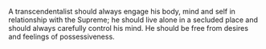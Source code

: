 A transcendentalist should always engage his body, mind and self in relationship with the Supreme; he should live alone in a secluded place and should always carefully control his mind. He should be free from desires and feelings of possessiveness.